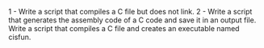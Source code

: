 1 - Write a script that compiles a C file but does not link.
2 - Write a script that generates the assembly code of a C code and save it in an output file.
Write a script that compiles a C file and creates an executable named cisfun.
